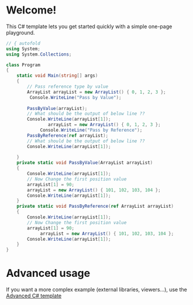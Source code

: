 # Welcome!

This C# template lets you get started quickly with a simple one-page playground.

```C# runnable
// { autofold
using System;
using System.Collections;

class Program
{
    static void Main(string[] args)
    {
        // Pass reference type by value
        ArrayList arrayList = new ArrayList() { 0, 1, 2, 3 };
         Console.WriteLine("Pass by Value");
 
        PassByValue(arrayList); 
        // What should be the output of below line ??
        Console.WriteLine(arrayList[1]);
                arrayList = new ArrayList() { 0, 1, 2, 3 }; 
             Console.WriteLine("Pass by Reference"); 
        PassByReference(ref arrayList); 
        // What should be the output of below line ??
        Console.WriteLine(arrayList[1]); 
       
    } 
    private static void PassByValue(ArrayList arrayList)
    { 
        Console.WriteLine(arrayList[1]);
        // Now Change the first position value
        arrayList[1] = 90;
        arrayList = new ArrayList() { 101, 102, 103, 104 }; 
        Console.WriteLine(arrayList[1]);
    } 
    private static void PassByReference(ref ArrayList arrayList)
    { 
        Console.WriteLine(arrayList[1]); 
        // Now Change the first position value
        arrayList[1] = 90;
             arrayList = new ArrayList() { 101, 102, 103, 104 }; 
        Console.WriteLine(arrayList[1]);
    }
}
```

# Advanced usage

If you want a more complex example (external libraries, viewers...), use the [Advanced C# template](https://tech.io/select-repo/386)
